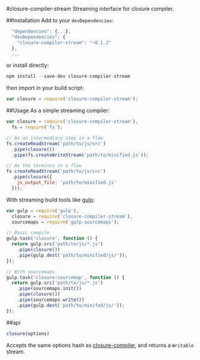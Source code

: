 #closure-compiler-stream
Streaming interface for closure compiler.

##Installation
Add to your `devDependencies`:
```javascript
  "dependencies": {...},
  "devDependencies": {
    "closure-compiler-stream": "~0.1.2"
  },
  ...
```
or install directly:
```javascript
npm install --save-dev closure-compiler-stream
```

then import in your build script:
```javascript
var closure = require('closure-compiler-stream');
```

##Usage
As a simple streaming compiler:
```javascript
var closure = require('closure-compiler-stream'),
  fs = require('fs');

// As an intermediary step in a flow
fs.createReadStream('path/to/js/src')
  .pipe(closure())
  .pipe(fs.createWriteStream('path/to/minified.js'));

// As the terminus in a flow
fs.createReadStream('path/to/js/src')
  .pipe(closure({
    js_output_file: 'path/to/minified.js'
  }));
```

With streaming build tools like [gulp](https://github.com/gulpjs/gulp/):
```javascript
var gulp = require('gulp'),
  closure = require('closure-compiler-stream'),
  sourcemaps = require('gulp-sourcemaps');

// Basic compile
gulp.task('closure', function () {
  return gulp.src('path/to/js/*.js')
    .pipe(closure())
    .pipe(gulp.dest('path/to/minified/js/'));
});

// With sourcemaps
gulp.task('closure:sourcemap', function () {
  return gulp.src('path/to/js/*.js')
    .pipe(sourcemaps.init())
    .pipe(closure())
    .pipe(sourcemaps.write())
    .pipe(gulp.dest('path/to/minifed/js/'));
});
```

##api

```javascript
closure(options)
```
Accepts the same options hash as [closure-compiler](https://www.npmjs.org/package/closure-compiler), and returns a `Writable` stream.
